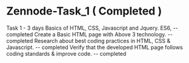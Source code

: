 # Zennode-Task_1 ( Completed )

Task 1 - 3 days
Basics of HTML, CSS, Javascript and Jquery. ES6, -- completed
Create a Basic HTML page with Above 3 technology. -- completed
Research about best coding practices in HTML, CSS & Javascript. -- completed
Verify that the developed HTML page follows coding standards & improve code. -- completed
